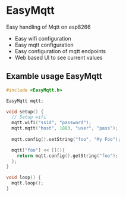 # EasyMqtt
Easy handling of Mqtt on esp8266

* Easy wifi configuration
* Easy mqtt configuration
* Easy configuration of mqtt endpoints
* Web based UI to see current values

## Examble usage EasyMqtt
```C++
#include <EasyMqtt.h>

EasyMqtt mqtt;

void setup() {
  // Setup wifi
  mqtt.wifi("ssid", "password");
  mqtt.mqtt("host", 1883, "user", "pass");
  
  mqtt.config().setString("foo", "My Foo");

  mqtt["foo"] << [](){
    return mqtt.config().getString("foo");
  };
}

void loop() {
  mqtt.loop();
}

```
